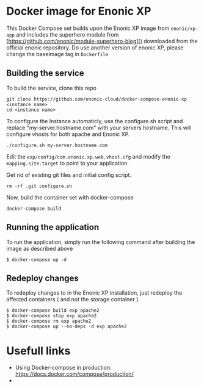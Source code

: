 # Docker image for Enonic XP
This Docker Compose set builds upon the Enonic XP image from `enonic/xp-app` and includes the superhero module from [https://github.com/enonic/module-superhero-blog]() downloaded from the official enonic repository. Do use another version of enonic XP, please change the baseimage tag in `Dockerfile`

## Building the service
To build the service, clone this repo
```
git clone https://github.com/enonic-cloud/docker-compose-enonic-xp <instance name>
cd <instance name>
```

To configure the Instance automaticly, use the configure.sh script and replace "my-server.hostname.com" with your servers hostname. This will configure vhosts for both apache and Enonic XP. 
```
./configure.sh my-server.hostname.com
```

Edit the `exp/config/com.enonic.xp.web.vhost.cfg` and modify the `mapping.site.target` to point to your application.

Get rid of existing git files and initial config script.
````
rm -rf .git configure.sh
````


Now, build the container set with docker-compose
```
docker-compose build 
```

## Running the application
To run the application, simply run the following command after building the image as described above
```
$ docker-compose up -d 
```

## Redeploy changes
To redeploy changes to in the Enonic XP installation, just redeploy the affected containers ( and not the storage container ).
```
$ docker-compose build exp apache2
$ docker-compose stop exp apache2
$ docker-compose rm exp apache2
$ docker-compose up --no-deps -d exp apache2
```


# Usefull links

- Using Docker-compose in production: https://docs.docker.com/compose/production/
- 
